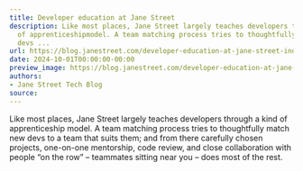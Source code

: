 ```yaml
---
title: Developer education at Jane Street
description: Like most places, Jane Street largely teaches developers through a kind
  of apprenticeshipmodel. A team matching process tries to thoughtfully match new
  devs ...
url: https://blog.janestreet.com/developer-education-at-jane-street-index/
date: 2024-10-01T00:00:00-00:00
preview_image: https://blog.janestreet.com/developer-education-at-jane-street-index/classroom.png
authors:
- Jane Street Tech Blog
source:
---
```


<p>Like most places, Jane Street largely teaches developers through a kind of apprenticeship
model. A team matching process tries to thoughtfully match new devs to a team that suits
them; and from there carefully chosen projects, one-on-one mentorship, code review, and
close collaboration with people “on the row” – teammates sitting near you – does most of
the rest.</p>


